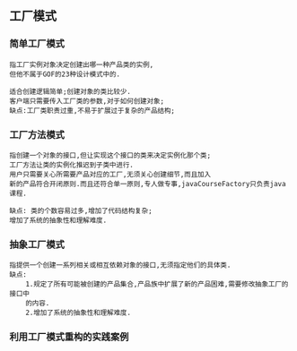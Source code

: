 ## 工厂模式

### 简单工厂模式 
    指工厂实例对象决定创建出哪一种产品类的实例,
    但他不属于GOF的23种设计模式中的.
    
    适合创建逻辑简单;创建对象的类比较少.
    客户端只需要传入工厂类的参数,对于如何创建对象;
    缺点:工厂类职责过重,不易于扩展过于复杂的产品结构;
### 工厂方法模式
    指创建一个对象的接口,但让实现这个接口的类来决定实例化那个类;
    工厂方法让类的实例化推迟到子类中进行.
    用户只需要关心所需要产品对应的工厂,无须关心创建细节,而且加入
    新的产品符合开闭原则.而且还符合单一原则,专人做专事,javaCourseFactory只负责java课程.
    
    缺点: 类的个数容易过多,增加了代码结构复杂;
    增加了系统的抽象性和理解难度.
    
### 抽象工厂模式
    指提供一个创建一系列相关或相互依赖对象的接口,无须指定他们的具体类.
    缺点:
        1.规定了所有可能被创建的产品集合,产品族中扩展了新的产品困难,需要修改抽象工厂的接口中
        的内容.
        2.增加了系统的抽象性和理解难度.
### 利用工厂模式重构的实践案例

